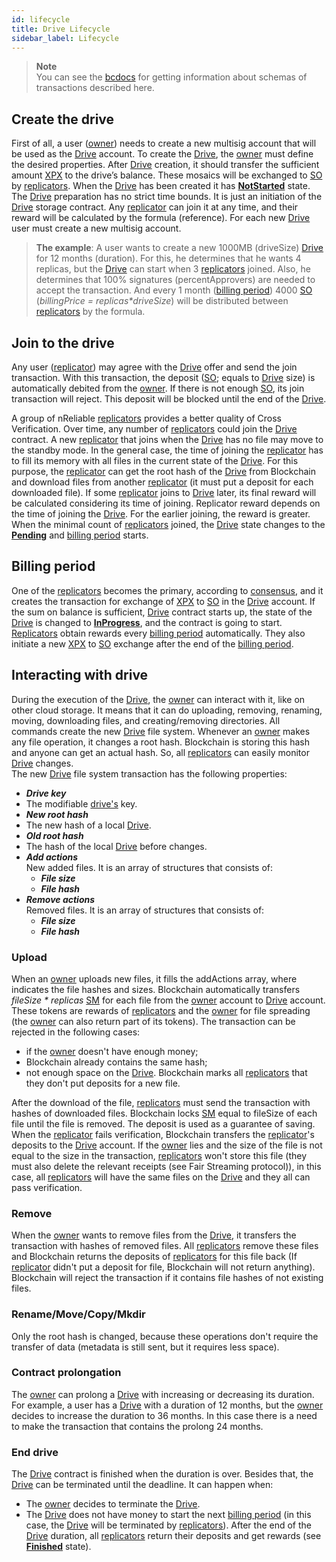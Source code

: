 ```yaml
---
id: lifecycle
title: Drive Lifecycle
sidebar_label: Lifecycle
---
```

>**Note**\
You can see the [bcdocs](https://bcdocs.xpxsirius.io/docs/built-in-features/drive) for getting information about schemas of transactions described here.

## Create the drive

First of all, a user ([owner](../../roles/owner.md)) needs to create a new multisig account that will be used as the [Drive](overview.md) account. To create the [Drive](overview.md), the [owner](../../roles/owner.md) must define the desired properties. After [Drive](overview.md) creation, it should transfer the sufficient amount [XPX](../../getting_started/economy.md#xpx) to the drive’s balance. These mosaics will be exchanged to [SO](../../getting_started/economy.md#so) by [replicators](../../roles/replicator.md). When the [Drive](overview.md) has been created it has [**NotStarted**](state.md#notstarted) state.
The [Drive](overview.md) preparation has no strict time bounds. It is just an initiation of the [Drive](overview.md) storage contract. Any [replicator](../../roles/replicator.md) can join it at any time, and their reward will be calculated by the formula (reference). For each new [Drive](overview.md) user must create a new multisig account.

> **The example**:
A user wants to create a new 1000MB (driveSize) [Drive](overview.md) for 12 months (duration). For this, he determines that he wants 4 replicas, but the [Drive](overview.md) can start when 3 [replicators](../../roles/replicator.md) joined. Also, he determines that 100% signatures (percentApprovers) are needed to accept the transaction. And every 1 month ([billing period](overview.md#billing-period)) 4000 [SO](../../getting_started/economy.md#so) (_billingPrice = replicas*driveSize_) will be distributed between [replicators](../../roles/replicator.md) by the formula.

## Join to the drive

Any user ([replicator](../../roles/replicator.md)) may agree with the [Drive](overview.md) offer and send the join transaction. With this transaction, the deposit ([SO](../../getting_started/economy.md#so); equals to [Drive](overview.md) size) is automatically debited from the [owner](../../roles/owner.md). If there is not enough [SO](../../getting_started/economy.md#so), its join transaction will reject. This deposit will be blocked until the end of the [Drive](overview.md).

A group of nReliable [replicators](../../roles/replicator.md) provides a better quality of Cross Verification. Over time, any number of [replicators](../../roles/replicator.md) could join the [Drive](overview.md) contract. A new [replicator](../../roles/replicator.md) that joins when the [Drive](overview.md) has no file may move to the standby mode. In the general case, the time of joining the [replicator](../../roles/replicator.md) has to fill its memory with all files in the current state of the [Drive](overview.md). For this purpose, the [replicator](../../roles/replicator.md) can get the root hash of the [Drive](overview.md) from Blockchain and download files from another [replicator](../../roles/replicator.md) (it must put a deposit for each downloaded file). If some [replicator](../../roles/replicator.md) joins to [Drive](overview.md) later, its final reward will be calculated considering its time of joining. Replicator reward depends on the time of joining the [Drive](overview.md). For the earlier joining, the reward is greater.
When the minimal count of [replicators](../../roles/replicator.md) joined, the [Drive](overview.md) state changes to the [**Pending**](state.md#pending) and [billing period](overview.md#billing-period) starts.

## Billing period

One of the [replicators](../../roles/replicator.md) becomes the primary, according to [consensus](../../algorithms/consensus.md), and it creates the transaction for exchange of [XPX](../../getting_started/economy.md#xpx) to [SO](../../getting_started/economy.md#so) in the [Drive](overview.md) account. If the sum on balance is sufficient, [Drive](overview.md) contract starts up, the state of the [Drive](overview.md) is changed to [**InProgress**](state.md#inprogress), and the contract is going to start. [Replicators](../../roles/replicator.md) obtain rewards every [billing period](overview.md#billing-period ) automatically. They also initiate a new [XPX](../../getting_started/economy.md#xpx) to [SO](../../getting_started/economy.md#so) exchange after the end of the [billing period](overview.md#billing-period ).

## Interacting with drive

During the execution of the [Drive](overview.md), the [owner](../../roles/owner.md) can interact with it, like on other cloud storage. It means that it can do uploading, removing, renaming, moving, downloading files, and creating/removing directories. All commands create the new [Drive](overview.md) file system. Whenever an [owner](../../roles/owner.md) makes any file operation, it changes a root hash. Blockchain is storing this hash and anyone can get an actual hash. So, all [replicators](../../roles/replicator.md) can easily monitor [Drive](overview.md) changes. \
The new [Drive](overview.md) file system transaction has the following properties:

- ***Drive key***
- The modifiable [drive's](overview.md) key.
- ***New root hash***
- The new hash of a local [Drive](overview.md).
- ***Old root hash***
- The hash of the local [Drive](overview.md) before changes.
- ***Add actions***\
New added files. It is an array of structures that consists of:
  - ***File size***
  - ***File hash***
- ***Remove actions*** \
Removed files. It is an array of structures that consists of:
  - ***File size***
  - ***File hash***

### Upload

When an [owner](../../roles/owner.md) uploads new files, it fills the addActions array, where indicates the file hashes and sizes. Blockchain automatically transfers *fileSize \* replicas* [SM](../../getting_started/economy.md#sm) for each file from the [owner](../../roles/owner.md) account to [Drive](overview.md) account. These tokens are rewards of [replicators](../../roles/replicator.md) and the [owner](../../roles/owner.md) for file spreading (the [owner](../../roles/owner.md) can also return part of its tokens). The transaction can be rejected in the following cases:

- if the [owner](../../roles/owner.md) doesn't have enough money;
- Blockchain already contains the same hash;
- not enough space on the [Drive](overview.md).
Blockchain marks all [replicators](../../roles/replicator.md) that they don't put deposits for a new file.

After the download of the file, [replicators](../../roles/replicator.md) must send the transaction with hashes of downloaded files. Blockchain locks [SM](../../getting_started/economy.md#sm) equal to fileSize of each file until the file is removed. The deposit is used as a guarantee of saving. When the [replicator](../../roles/replicator.md) fails verification, Blockchain transfers the [replicator](../../roles/replicator.md)'s deposits to the [Drive](overview.md) account. If the [owner](../../roles/owner.md) lies and the size of the file is not equal to the size in the transaction, [replicators](../../roles/replicator.md) won't store this file (they must also delete the relevant receipts (see Fair Streaming protocol)), in this case, all [replicators](../../roles/replicator.md) will have the same files on the [Drive](overview.md) and they all can pass verification.

### Remove

When the [owner](../../roles/owner.md) wants to remove files from the [Drive](overview.md), it transfers the transaction with hashes of removed files. All [replicators](../../roles/replicator.md) remove these files and Blockchain returns the deposits of [replicators](../../roles/replicator.md) for this file back (If [replicator](../../roles/replicator.md) didn't put a deposit for file, Blockchain will not return anything). Blockchain will reject the transaction if it contains file hashes of not existing files.

### Rename/Move/Copy/Mkdir

Only the root hash is changed, because these operations don't require the transfer of data (metadata is still sent, but it requires less space).

### Contract prolongation

The [owner](../../roles/owner.md) can prolong a [Drive](overview.md) with increasing or decreasing its duration. For example, a user has a [Drive](overview.md) with a duration of 12 months, but the [owner](../../roles/owner.md) decides to increase the duration to 36 months. In this case there is a need to make the transaction that contains the prolong 24 months.

### End drive

The [Drive](overview.md) contract is finished when the duration is over. Besides that, the [Drive](overview.md) can be terminated until the deadline. It can happen when:

- The [owner](../../roles/owner.md) decides to terminate the [Drive](overview.md).
- The [Drive](overview.md) does not have money to start the next [billing period](overview.md#billing-period ) (in this case, the [Drive](overview.md) will be terminated by [replicators](../../roles/replicator.md)).
After the end of the [Drive](overview.md) duration, all [replicators](../../roles/replicator.md) return their deposits and get rewards (see [**Finished**](state.md#finished) state).
